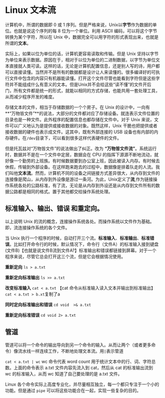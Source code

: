# Linux 文本流

计算机中，所谓的数据即 0 或 1 序列。但是严格来说，Unix以**字节**作为数据的单位。也就是说这个序列的每 8 位为一个单位。利用 ASCII 编码，可以将这个字节转换为某个字符，所以在 Unix 中，数据完全可以用字符的形式表现出来，也就是所谓的**文本**。

实际上，如果以位为单位的话，计算机更容易读取和传输。但是 Unix 坚持以字节为单位来表示数据。原因在于，相对于以位为单位的二进制数据，以字节为单位文本直接就人类可读。这样的话，无论是计算机配置信息，还是别人写的诗，用户都可以直接读懂。当然并不是所有的数据都是设计让人来读懂的。很多编译好的可执行文件中包含的内容只有机器能读懂。打开这个文件尽管也能看到字符但是这些字符并不能组成什么有意义的文本。但是Unix并不会给这些“读不懂”的文件开后门，所有文件都是统一的形式，就能以相同的方式存储，也能共用一套处理工具，从而减少程序开发的难度。

存储文本的文件，相当于存储数据的一个个房子。在 Unix 的设计中，一向有 **“万物皆文件”**的说法，大部分的文件都对应了存储设备。就连表示文件位置的目录也是一种文件。此外程序的配置信息也都存储在文件中。对于 Unix 来说，文件可以广义地认为是提供或接收数据的对象。既然这样，Unix 干脆也把提供或者接收数据的硬件也表示成文件。这其中，既有外部连接的 USB 设备也有内部的内存硬件。在`/dev`目录下，可以看到很多这样代表硬件的文件。

但是托瓦兹对“万物皆文件”的说法做出了纠正。改为 **“万物皆文件流”**。系统运行时，数据并不是在一个文件中定居，数据会在 CPU 的指挥下源源不断地流动，就好像一个勤劳的上班族。有时候数据要到办公室上班，因此被读入内存。有时候去休假，传输到外部设备。在这样跑来跑去的过程中，数据像是排着队走的人流。我们叫他**文本流**。然而，计算机不同的设备之间链接方式差异很大，从内存到文件的连接像是爬山，从内存到外设像是游过一条河。为此，Unix定义了**流**,作为链接操作系统各处的公路标准，有了流，无论是从内存到外设还是从内存到文件所有的数据公路都是相同的格式。置于其他都交给操作系统处理。

## 标准输入、输出、错误 和重定向。

以上说明 Unix 的流的概念，连接操作系统各处。而操作系统以文件作为基础。即，流连接操作系统的各个文件。

当 Unix 执行一个程序的时候，自动打开三个流。**标准输入**、**标准输出**、**标准错误**。比如打开命令行的时候，默认情况下，命令行（文件A）的标准输入接到键盘(文件B)【也就是说文件B流到文件A?】标准输出和错误都链接到屏幕。对于一个程序来说，尽管它总会打开这三个流，但是它会根据情况使用。

**重新定向** `ls > a.txt`

**重新定向标准输出** `ls >> a.txt`

**改变标准输入** `cat < a.txt` 【cat 命令从标准输入读入文本并输出到标准输出】 `cat < a.txt > b.xt`复制了a

**同时定向标准输出和错误** `cd void  >& a.txt`

**重新定向标准错误** `cd void 2> a.txt`

## 管道

管道可以将一个命令的输出导向到另一个命令的输入。从而让两个（或者更多命令）像流水线一样连续工作，不断地处理文本流。用`|`表示管道

`cat < a.txt | wc` wc 命令代表 word count 用于统计文本中的行、词、字符总数。上面的命令表示 a.txt 文件内容先流入到 cat，然后从 cat 的标准输出流到 wc 的标准输入，从而 wc 知道了自己要处理的是 a.txt 文件。

Linux 各个命令实际上高度专业化，并尽量相互独立，每一个都只专注于一个小的功能。但是通过 `pipe` 可以将这些功能合在一起，实现一些复杂的目的。
